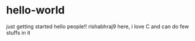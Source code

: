 # hello-world
just getting started
hello people!!
rishabhraj9 here, i love C and can do few stuffs in it
